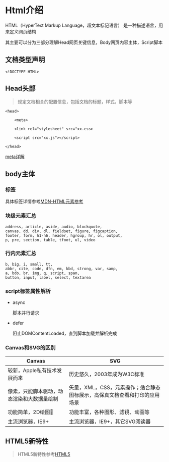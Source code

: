 
# Html介绍

HTML（HyperText Markup Language，超文本标记语言） 是一种描述语言，用来定义网页结构

其主要可以分为三部分理解Head网页关键信息，Body网页内容主体，Script脚本

## 文档类型声明

```
<!DOCTYPE HTML>

```

## Head头部

> 规定文档相关的配置信息，包括文档的标题，样式，脚本等

```
<head>

    <meta>

    <link rel="stylesheet" src="xx.css>
    
    <script src="xx.js"></script>

</head>

```

[meta详解](./html/meta)

## body主体

### 标签

具体标签详情参考[MDN-HTML元素参考](https://developer.mozilla.org/zh-CN/docs/Web/HTML/Element)

### 块级元素汇总

```
address, article, aside, audio, blockquote, 
canvas, dd, div, dl, fieldset, figure, figcaption, 
footer, form, h1-h6, header, hgroup, hr, ol, output,
p, pre, section, table, tfoot, ul, video

```

### 行内元素汇总

```
b, big, i, small, tt,
abbr, cite, code, dfn, em, kbd, strong, var, samp,
a, bdo, br, img, q, script, span,
button, input, label, select, textarea

```

### script标签属性解析

- async

    脚本并行请求

- defer

    阻止DOMContentLoaded，直到脚本加载并解析完成

### Canvas和SVG的区别

| Canvas | SVG |
| -- | -- |
| 较新，Apple私有技术发展而来 | 历史悠久，2003年成为W3C标准 |
| 像素，只能脚本驱动，动态渲染和大数据量绘制 | 矢量，XML，CSS，元素操作；适合静态图标展示，高保真文档查看和打印的应用场景 |
| 功能简单，2D绘图 | 功能丰富，各种图形、滤镜、动画等 |
| 主流浏览器，IE9+ | 主流浏览器，IE9+，其它SVG阅读器 |


## HTML5新特性

> HTML5新特性参考[HTML5](https://developer.mozilla.org/zh-CN/docs/orphaned/Web/Guide/HTML/HTML5)




